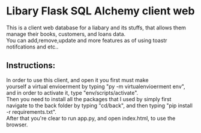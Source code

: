 # Libary Flask SQL Alchemy client web
This is a client web database for a liabary and its stuffs, that allows them<br>
manage their books, customers, and loans data.<br>
You can add,remove,update and more features as of using toastr notifcations and etc..<br>

## Instructions:
In order to use this client, and open it you first must make<br>
yourself a virtual envioerment by typing "py -m virtualenvioerment env",<br>
and in order to activate it, type "env/scripts/activate".<br>
Then you need to install all the packages that I used by simply first<br>
navigate to the back folder by typing "cd/back", and then typing "pip install -r requirements.txt".<br>
After that you're clear to run app.py, and open index.html, to use the browser.
